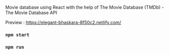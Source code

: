

Movie database using React with the help of The Movie Database (TMDb) - The Movie Database API  

Preview : https://elegant-bhaskara-8f50c2.netlify.com/  

### `npm start`
### `npm run`

